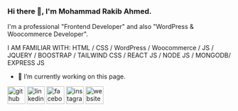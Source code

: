 ### Hi there 👋, I'm Mohammad Rakib Ahmed.
I'm a professional "Frontend Developer" and also "WordPress & Woocommerce Developer". 

I AM FAMILIAR WITH: HTML / CSS / WordPress / Woocommerce / JS / JQUERY / BOOSTRAP / TAILWIND CSS / REACT JS / NODE JS / MONGODB/ EXPRESS JS

- 🔭 I’m currently working on this page. 


[<img src='https://cdn.jsdelivr.net/npm/simple-icons@3.0.1/icons/github.svg' alt='github' height='40'>](https://github.com/rakib5749)  [<img src='https://cdn.jsdelivr.net/npm/simple-icons@3.0.1/icons/linkedin.svg' alt='linkedin' height='40'>](https://www.linkedin.com/in/rakib-ahmed-3603461a6/)  [<img src='https://cdn.jsdelivr.net/npm/simple-icons@3.0.1/icons/facebook.svg' alt='facebook' height='40'>](https://www.facebook.com/rakibahmed.dev)  [<img src='https://cdn.jsdelivr.net/npm/simple-icons@3.0.1/icons/instagram.svg' alt='instagram' height='40'>](https://www.instagram.com/rakib2598/)  [<img src='https://cdn.jsdelivr.net/npm/simple-icons@3.0.1/icons/icloud.svg' alt='website' height='40'>](https://rakpress.me)  

